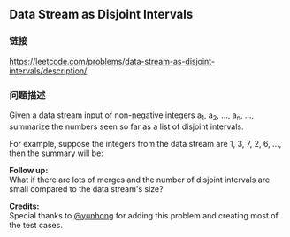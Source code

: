 ## Data Stream as Disjoint Intervals  
### 链接  
https://leetcode.com/problems/data-stream-as-disjoint-intervals/description/  
### 问题描述
Given a data stream input of non-negative integers a<sub>1</sub>, a<sub>2</sub>, ..., a<sub>n</sub>, ..., summarize the numbers seen so far as a list of disjoint intervals.

For example, suppose the integers from the data stream are 1, 3, 7, 2, 6, ..., then the summary will be:

**Follow up:**<br />
What if there are lots of merges and the number of disjoint intervals are small compared to the data stream's size?


**Credits:**<br />Special thanks to [@yunhong](https://discuss.leetcode.com/user/yunhong) for adding this problem and creating most of the test cases.
